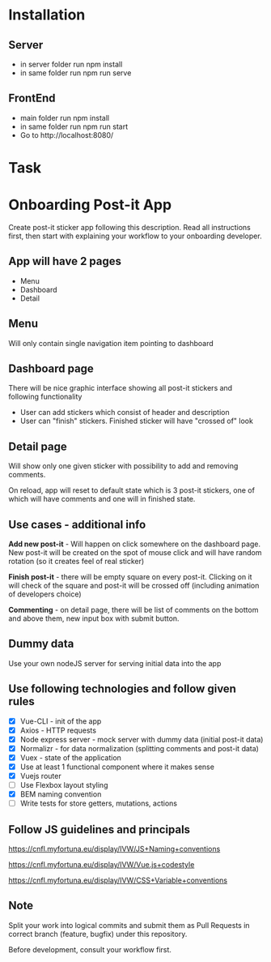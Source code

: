 # Installation

## Server
* in server folder run npm install
* in same folder run npm run serve

## FrontEnd
* main folder run npm install
* in same folder run npm run start
* Go to http://localhost:8080/

# Task

# Onboarding Post-it App
Create post-it sticker app following this description. Read all instructions first, then start with explaining your workflow to your onboarding developer.

## App will have 2 pages
* Menu
* Dashboard
* Detail

## Menu
Will only contain single navigation item pointing to dashboard

## Dashboard page
There will be nice graphic interface showing all post-it stickers and following functionality

* User can add stickers which consist of header and description
* User can "finish" stickers. Finished sticker will have "crossed of" look

## Detail page
Will show only one given sticker with possibility to add and removing comments.

On reload, app will reset to default state which is 3 post-it stickers, one of which will have comments and one will in finished state.

## Use cases - additional info
**Add new post-it** - Will happen on click somewhere on the dashboard page. New post-it will be created on the spot of mouse click and will have random rotation (so it creates feel of real sticker)

**Finish post-it** - there will be empty square on every post-it. Clicking on it will check of the square and post-it will be crossed off (including animation of developers choice)

**Commenting** - on detail page, there will be list of comments on the bottom and above them, new input box with submit button.

## Dummy data
Use your own nodeJS server for serving initial data into the app

## Use following technologies and follow given rules
- [x] Vue-CLI - init of the app
- [x] Axios - HTTP requests
- [x] Node express server - mock server with dummy data (initial post-it data)
- [x] Normalizr - for data normalization (splitting comments and post-it data)
- [x] Vuex - state of the application
- [x] Use at least 1 functional component where it makes sense
- [x] Vuejs router
- [ ] Use Flexbox layout styling
- [x] BEM naming convention
- [ ] Write tests for store getters, mutations, actions

## Follow JS guidelines and principals
https://cnfl.myfortuna.eu/display/IVW/JS+Naming+conventions

https://cnfl.myfortuna.eu/display/IVW/Vue.js+codestyle

https://cnfl.myfortuna.eu/display/IVW/CSS+Variable+conventions

## Note
Split your work into logical commits and submit them as Pull Requests in correct branch (feature, bugfix) under this repository.

Before development, consult your workflow first.
